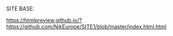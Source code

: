

SITE BASE:

https://htmlpreview.github.io/?https://github.com/NikEurope/SITE1/blob/master/index.html.html
